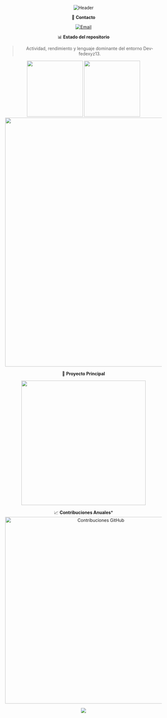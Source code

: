 <div align="center">

![Header](https://capsule-render.vercel.app/api?type=waving&color=gradient&height=160&section=header&text=BIENVENIDO%20A%20MI%20PERFIL&fontSize=26&fontColor=00FF41&animation=fadeIn&desc=Explorador%20Digital%20×%20Dev%20Creativo&descSize=13&descAlignY=60)



📩 **Contacto**

[![Email](https://img.shields.io/badge/Gmail-Enviar%20Mensaje-D14836?style=for-the-badge&logo=gmail&logoColor=white)](mailto:Fedelanyt20@gmail.com)

📊  **Estado del repositorio**

> Actividad, rendimiento y lenguaje dominante del entorno Dev-fedexyz13.

<div align="center">

<!-- Estadísticas generales -->
<img height="180em" src="https://github-readme-stats-sigma-five.vercel.app/api?username=Dev-fedexyz13&show_icons=true&theme=chartreuse-dark&include_all_commits=true&count_private=true&hide_border=true&bg_color=0D1117&title_color=00FF41&icon_color=00FF41&text_color=39FF14&border_radius=15"/>

<!-- Lenguajes más usados -->
<img height="180em" src="https://github-readme-stats-sigma-five.vercel.app/api/top-langs/?username=Dev-fedexyz13&layout=compact&theme=chartreuse-dark&hide_border=true&langs_count=10&bg_color=0D1117&title_color=00FF41&text_color=39FF14&border_radius=15"/>

<!-- Gráfico de actividad -->
<img width="800" src="https://github-readme-activity-graph.vercel.app/graph?username=Dev-fedexyz13&theme=terminal&bg_color=0D1117&color=00FF41&line=00FF41&point=39FF14&area=true&hide_border=true"/>

</div>


🚀 **Proyecto Principal**

<a href="https://github.com/Dev-fedexyz13/Dev-fedexyz13">
  <img src="https://github-readme-stats-sigma-five.vercel.app/api/pin/?username=Dev-fedexyz13&repo=Dev-fedexyz13&theme=chartreuse-dark&hide_border=true&bg_color=0D1117&title_color=00FF41&text_color=39FF14&icon_color=00FF41&border_radius=15" width="400"/>
</a>

📈 **Contribuciones Anuales***
<img src="https://ghchart.rshah.org/00FF41/Dev-fedexyz13" alt="Contribuciones GitHub" width="600"/>


<img src="https://capsule-render.vercel.app/api?type=waving&color=gradient&height=120&section=footer&fontSize=22&fontColor=00FF41&animation=twinkling"/>
</div>
